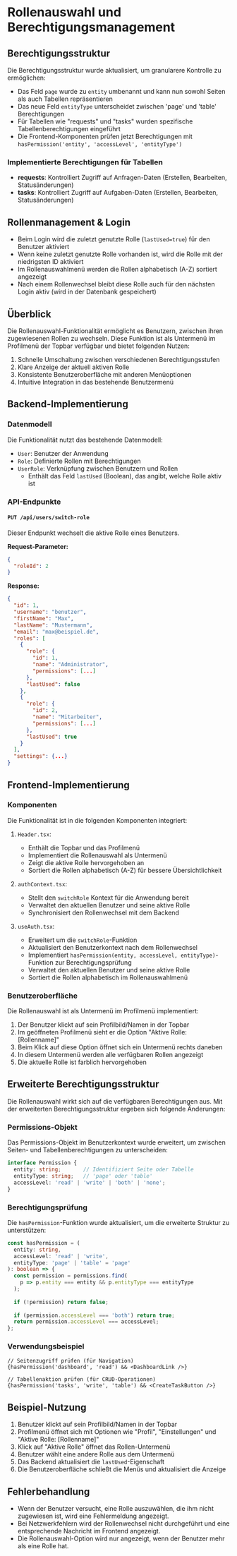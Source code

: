 # Rollenauswahl und Berechtigungsmanagement

## Berechtigungsstruktur
Die Berechtigungsstruktur wurde aktualisiert, um granularere Kontrolle zu ermöglichen:

- Das Feld `page` wurde zu `entity` umbenannt und kann nun sowohl Seiten als auch Tabellen repräsentieren
- Das neue Feld `entityType` unterscheidet zwischen 'page' und 'table' Berechtigungen
- Für Tabellen wie "requests" und "tasks" wurden spezifische Tabellenberechtigungen eingeführt
- Die Frontend-Komponenten prüfen jetzt Berechtigungen mit `hasPermission('entity', 'accessLevel', 'entityType')`

### Implementierte Berechtigungen für Tabellen
- **requests**: Kontrolliert Zugriff auf Anfragen-Daten (Erstellen, Bearbeiten, Statusänderungen)
- **tasks**: Kontrolliert Zugriff auf Aufgaben-Daten (Erstellen, Bearbeiten, Statusänderungen)

## Rollenmanagement & Login
- Beim Login wird die zuletzt genutzte Rolle (`lastUsed=true`) für den Benutzer aktiviert
- Wenn keine zuletzt genutzte Rolle vorhanden ist, wird die Rolle mit der niedrigsten ID aktiviert
- Im Rollenauswahlmenü werden die Rollen alphabetisch (A-Z) sortiert angezeigt
- Nach einem Rollenwechsel bleibt diese Rolle auch für den nächsten Login aktiv (wird in der Datenbank gespeichert)

## Überblick

Die Rollenauswahl-Funktionalität ermöglicht es Benutzern, zwischen ihren zugewiesenen Rollen zu wechseln. Diese Funktion ist als Untermenü im Profilmenü der Topbar verfügbar und bietet folgenden Nutzen:

1. Schnelle Umschaltung zwischen verschiedenen Berechtigungsstufen
2. Klare Anzeige der aktuell aktiven Rolle
3. Konsistente Benutzeroberfläche mit anderen Menüoptionen
4. Intuitive Integration in das bestehende Benutzermenü

## Backend-Implementierung

### Datenmodell

Die Funktionalität nutzt das bestehende Datenmodell:

- `User`: Benutzer der Anwendung
- `Role`: Definierte Rollen mit Berechtigungen
- `UserRole`: Verknüpfung zwischen Benutzern und Rollen
  - Enthält das Feld `lastUsed` (Boolean), das angibt, welche Rolle aktiv ist

### API-Endpunkte

#### `PUT /api/users/switch-role`

Dieser Endpunkt wechselt die aktive Rolle eines Benutzers.

**Request-Parameter:**
```json
{
  "roleId": 2
}
```

**Response:**
```json
{
  "id": 1,
  "username": "benutzer",
  "firstName": "Max",
  "lastName": "Mustermann",
  "email": "max@beispiel.de",
  "roles": [
    {
      "role": {
        "id": 1,
        "name": "Administrator",
        "permissions": [...]
      },
      "lastUsed": false
    },
    {
      "role": {
        "id": 2,
        "name": "Mitarbeiter",
        "permissions": [...]
      },
      "lastUsed": true
    }
  ],
  "settings": {...}
}
```

## Frontend-Implementierung

### Komponenten

Die Funktionalität ist in die folgenden Komponenten integriert:

1. `Header.tsx`:
   - Enthält die Topbar und das Profilmenü
   - Implementiert die Rollenauswahl als Untermenü
   - Zeigt die aktive Rolle hervorgehoben an
   - Sortiert die Rollen alphabetisch (A-Z) für bessere Übersichtlichkeit

2. `authContext.tsx`:
   - Stellt den `switchRole` Kontext für die Anwendung bereit
   - Verwaltet den aktuellen Benutzer und seine aktive Rolle
   - Synchronisiert den Rollenwechsel mit dem Backend

2. `useAuth.tsx`:
   - Erweitert um die `switchRole`-Funktion
   - Aktualisiert den Benutzerkontext nach dem Rollenwechsel
   - Implementiert `hasPermission(entity, accessLevel, entityType)`-Funktion zur Berechtigungsprüfung
   - Verwaltet den aktuellen Benutzer und seine aktive Rolle
   - Sortiert die Rollen alphabetisch im Rollenauswahlmenü

### Benutzeroberfläche

Die Rollenauswahl ist als Untermenü im Profilmenü implementiert:

1. Der Benutzer klickt auf sein Profilbild/Namen in der Topbar
2. Im geöffneten Profilmenü sieht er die Option "Aktive Rolle: [Rollenname]"
3. Beim Klick auf diese Option öffnet sich ein Untermenü rechts daneben
4. In diesem Untermenü werden alle verfügbaren Rollen angezeigt
5. Die aktuelle Rolle ist farblich hervorgehoben

## Erweiterte Berechtigungsstruktur

Die Rollenauswahl wirkt sich auf die verfügbaren Berechtigungen aus. Mit der erweiterten Berechtigungsstruktur ergeben sich folgende Änderungen:

### Permissions-Objekt

Das Permissions-Objekt im Benutzerkontext wurde erweitert, um zwischen Seiten- und Tabellenberechtigungen zu unterscheiden:

```typescript
interface Permission {
  entity: string;       // Identifiziert Seite oder Tabelle
  entityType: string;   // 'page' oder 'table'
  accessLevel: 'read' | 'write' | 'both' | 'none';
}
```

### Berechtigungsprüfung

Die `hasPermission`-Funktion wurde aktualisiert, um die erweiterte Struktur zu unterstützen:

```typescript
const hasPermission = (
  entity: string, 
  accessLevel: 'read' | 'write', 
  entityType: 'page' | 'table' = 'page'
): boolean => {
  const permission = permissions.find(
    p => p.entity === entity && p.entityType === entityType
  );
  
  if (!permission) return false;
  
  if (permission.accessLevel === 'both') return true;
  return permission.accessLevel === accessLevel;
};
```

### Verwendungsbeispiel

```tsx
// Seitenzugriff prüfen (für Navigation)
{hasPermission('dashboard', 'read') && <DashboardLink />}

// Tabellenaktion prüfen (für CRUD-Operationen)
{hasPermission('tasks', 'write', 'table') && <CreateTaskButton />}
```

## Beispiel-Nutzung

1. Benutzer klickt auf sein Profilbild/Namen in der Topbar
2. Profilmenü öffnet sich mit Optionen wie "Profil", "Einstellungen" und "Aktive Rolle: [Rollenname]"
3. Klick auf "Aktive Rolle" öffnet das Rollen-Untermenü
4. Benutzer wählt eine andere Rolle aus dem Untermenü
5. Das Backend aktualisiert die `lastUsed`-Eigenschaft
6. Die Benutzeroberfläche schließt die Menüs und aktualisiert die Anzeige

## Fehlerbehandlung

- Wenn der Benutzer versucht, eine Rolle auszuwählen, die ihm nicht zugewiesen ist, wird eine Fehlermeldung angezeigt.
- Bei Netzwerkfehlern wird der Rollenwechsel nicht durchgeführt und eine entsprechende Nachricht im Frontend angezeigt.
- Die Rollenauswahl-Option wird nur angezeigt, wenn der Benutzer mehr als eine Rolle hat. 